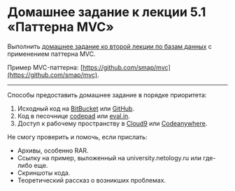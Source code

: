 # Домашнее задание к лекции 5.1 «Паттерна MVC»

Выполнить [домашнее задание ко второй лекции по базам данных](../join/) с применением паттерна MVC.

Пример MVC-паттерна: [https://github.com/smap/mvc](https://github.com/smap/mvc).

---
Способы предоставить домашнее задание в порядке приоритета:
1. Исходный код на [BitBucket](https://bitbucket.org/) или [GitHub](https://github.com/).
2. Код в песочнице [codepad](http://codepad.org/) или [eval.in](https://eval.in/).
3. Доступ к рабочему пространству в [Cloud9](https://c9.io/) или [Сodeanywhere](https://codeanywhere.com/).

Не смогу проверить и помочь, если прислать:
* Архивы, особенно RAR.
* Ссылку на пример, выложенный на university.netology.ru или где-либо еще.
* Скриншоты кода.
* Теоретический рассказ о возникших проблемах.

